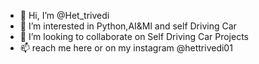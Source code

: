 - 👋 Hi, I’m @Het_trivedi
- 👀 I’m interested in Python,AI&Ml and self Driving Car
- 💞️ I’m looking to collaborate on Self Driving Car Projects
- 📫 reach me here or on my instagram @hettrivedi01

<!---
Hettrivedi/Hettrivedi is a ✨ special ✨ repository because its `README.md` (this file) appears on your GitHub profile.
You can click the Preview link to take a look at your changes.
--->
